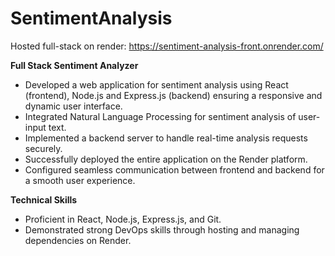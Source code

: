 # SentimentAnalysis

Hosted full-stack on render: https://sentiment-analysis-front.onrender.com/

**Full Stack Sentiment Analyzer**
  + Developed a web application for sentiment analysis using React (frontend), Node.js and Express.js (backend) ensuring a responsive and dynamic user interface.
  + Integrated Natural Language Processing for sentiment analysis of user-input text.
  + Implemented a backend server to handle real-time analysis requests securely.
  + Successfully deployed the entire application on the Render platform.
  + Configured seamless communication between frontend and backend for a smooth user experience.

**Technical Skills**
  + Proficient in React, Node.js, Express.js, and Git.
  + Demonstrated strong DevOps skills through hosting and managing dependencies on Render.
